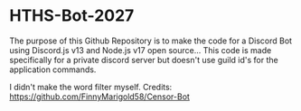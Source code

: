 # HTHS-Bot-2027

The purpose of this Github Repository is to make the code for a Discord Bot using Discord.js v13 and Node.js v17 open source...
This code is made specifically for a private discord server but doesn't use guild id's for the application commands.

I didn't make the word filter myself. Credits: https://github.com/FinnyMarigold58/Censor-Bot
